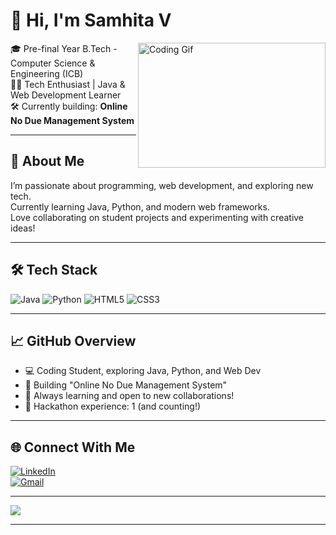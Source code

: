# 👋 Hi, I'm Samhita V

<img align="right" width="300" height="200" src="https://media.giphy.com/media/du3J3cXyzhj75IOgvA/giphy.gif" alt="Coding Gif">

🎓 Pre-final Year B.Tech - Computer Science & Engineering (ICB)  
👩‍💻 Tech Enthusiast | Java & Web Development Learner  
🛠 Currently building: **Online No Due Management System**

---

## 🌟 About Me

I’m passionate about programming, web development, and exploring new tech.  
Currently learning Java, Python, and modern web frameworks.  
Love collaborating on student projects and experimenting with creative ideas!

---

## 🛠 Tech Stack

![Java](https://img.shields.io/badge/Java-orange?style=for-the-badge&logo=java&logoColor=white)
![Python](https://img.shields.io/badge/Python-306998?style=for-the-badge&logo=python&logoColor=white)
![HTML5](https://img.shields.io/badge/HTML5-e44d26?style=for-the-badge&logo=html5&logoColor=white)
![CSS3](https://img.shields.io/badge/CSS3-264de4?style=for-the-badge&logo=css3&logoColor=white)
<!-- Add more badges for tools you use -->

---

## 📈 GitHub Overview

- 💻 Coding Student, exploring Java, Python, and Web Dev
- 🚀 Building "Online No Due Management System"
- 🌱 Always learning and open to new collaborations!
- 🏅 Hackathon experience: 1 (and counting!)

---

## 🌐 Connect With Me

<a href="https://www.linkedin.com/in/samhita-v-a1b425293" target="_blank">
  <img src="https://img.shields.io/badge/LinkedIn-samhita--v-blue?style=for-the-badge&logo=linkedin&logoColor=white" alt="LinkedIn">
</a>
<br>
<a href="mailto:samhita342@gmail.com">
  <img src="https://img.shields.io/badge/Gmail-samhita342@gmail.com-red?style=for-the-badge&logo=gmail&logoColor=white" alt="Gmail">
</a>

---

[![](https://visitcount.itsvg.in/api?id=samhita-v&icon=5&color=6)](https://visitcount.itsvg.in)

---

